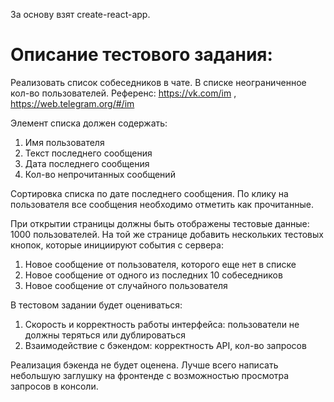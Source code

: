 За основу взят create-react-app.

Описание тестового задания:
===========================

Реализовать список собеседников в чате. В списке неограниченное кол-во пользователей.
Референс: https://vk.com/im , https://web.telegram.org/#/im

Элемент списка должен содержать:
1. Имя пользователя
2. Текст последнего сообщения
3. Дата последнего сообщения
4. Кол-во непрочитанных сообщений

Сортировка списка по дате последнего сообщения. По клику на пользователя все сообщения необходимо отметить как прочитанные.

При открытии страницы должны быть отображены тестовые данные: 1000 пользователей. На той же странице добавить нескольких тестовых кнопок, которые инициируют события с сервера:
1. Новое сообщение от пользователя, которого еще нет в списке
2. Новое сообщение от одного из последних 10 собеседников
3. Новое сообщение от случайного пользователя

В тестовом задании будет оцениваться:
1. Скорость и корректность работы интерфейса: пользователи не должны теряться или дублироваться
2. Взаимодействие с бэкендом: корректность API, кол-во запросов

Реализация бэкенда не будет оценена. Лучше всего написать небольшую заглушку на фронтенде с возможностью просмотра запросов в консоли.